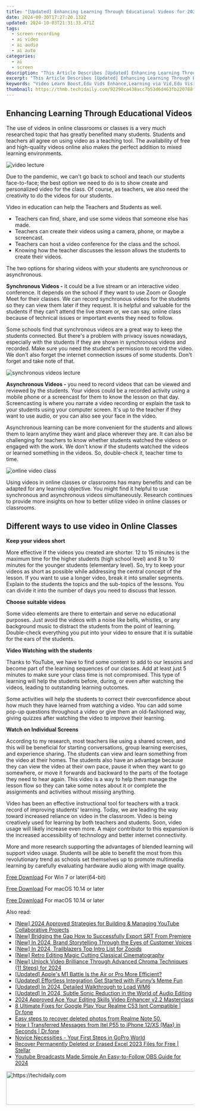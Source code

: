 ```yaml
---
title: "[Updated] Enhancing Learning Through Educational Videos for 2024"
date: 2024-09-30T17:27:20.132Z
updated: 2024-10-03T21:31:33.471Z
tags: 
  - screen-recording
  - ai video
  - ai audio
  - ai auto
categories: 
  - ai
  - screen
description: "This Article Describes [Updated] Enhancing Learning Through Educational Videos for 2024"
excerpt: "This Article Describes [Updated] Enhancing Learning Through Educational Videos for 2024"
keywords: "Video Learn Boost,Edu Vids Enhance,Learning via Vid,Edu Vision Growth,Skill Up With Vid,Video Education Help,Knowledge Through Vid"
thumbnail: https://thmb.techidaily.com/92290ca438acc7b53d6d463fb220788f23c7aae03036a5859c384dd9ace3b529.jpg
---
```


## Enhancing Learning Through Educational Videos

The use of videos in online classrooms or classes is a very much researched topic that has greatly benefited many students. Students and teachers all agree on using video as a teaching tool. The availability of free and high-quality videos online also makes the perfect addition to mixed learning environments.

![video lecture](https://images.wondershare.com/filmora/article-images/2022/07/video-lecture.jpg)

Due to the pandemic, we can't go back to school and teach our students face-to-face; the best option we need to do is to show create and personalized video for the class. Of course, as teachers, we also need the creativity to do the videos for our students.

Video in education can help the Teachers and Students as well.

* Teachers can find, share, and use some videos that someone else has made.
* Teachers can create their videos using a camera, phone, or maybe a screencast.
* Teachers can host a video conference for the class and the school.
* Knowing how the teacher discusses the lesson allows the students to create their videos.

The two options for sharing videos with your students are synchronous or asynchronous.

**Synchronous Videos -** it could be a live stream or an interactive video conference. It depends on the school if they want to use Zoom or Google Meet for their classes. We can record synchronous videos for the students so they can view them later if they request. It is helpful and valuable for the students if they can't attend the live stream or, we can say, online class because of technical issues or important events they need to follow.

Some schools find that synchronous videos are a great way to keep the students connected. But there's a problem with privacy issues nowadays, especially with the students if they are shown in synchronous videos and recorded. Make sure you need the student's permission to record the video. We don't also forget the internet connection issues of some students. Don't forget and take note of that.

![synchronous videos lecture](https://images.wondershare.com/filmora/article-images/2022/07/synchronous-videos-lecture.jpg)

**Asynchronous Videos -** you need to record videos that can be viewed and reviewed by the students. Your videos could be a recorded activity using a mobile phone or a screencast for them to know the lesson on that day. Screencasting is where you narrate a video recording or explain the task to your students using your computer screen. It's up to the teacher if they want to use audio, or you can also see your face in the video.

Asynchronous learning can be more convenient for the students and allows them to learn anytime they want and place wherever they are. It can also be challenging for teachers to know whether students watched the videos or engaged with the work. We don't know if the students watched the videos or learned something in the videos. So, double-check it, teacher time to time.

![online video class](https://images.wondershare.com/filmora/article-images/2022/07/online-video-class.jpg)

Using videos in online classes or classrooms has many benefits and can be adapted for any learning objective. You might find it helpful to use synchronous and asynchronous videos simultaneously. Research continues to provide more insights on how to better utilize video in online classes or classrooms.

## Different ways to use video in Online Classes

**Keep your videos short**

More effective if the videos you created are shorter. 12 to 15 minutes is the maximum time for the higher students (high school level) and 8 to 10 minutes for the younger students (elementary level). So, try to keep your videos as short as possible while addressing the central concept of the lesson. If you want to use a longer video, break it into smaller segments. Explain to the students the topics and the sub-topics of the lessons. You can divide it into the number of days you need to discuss that lesson.

**Choose suitable videos**

Some video elements are there to entertain and serve no educational purposes. Just avoid the videos with a noise like bells, whistles, or any background music to distract the students from the point of learning. Double-check everything you put into your video to ensure that it is suitable for the ears of the students.

**Video Watching with the students**

Thanks to YouTube, we have to find some content to add to our lessons and become part of the learning sequences of our classes. Add at least just 5 minutes to make sure your class time is not compromised. This type of learning will help the students before, during, or even after watching the videos, leading to outstanding learning outcomes.

Some activities will help the students to correct their overconfidence about how much they have learned from watching a video. You can add some pop-up questions throughout a video or give them an old-fashioned way, giving quizzes after watching the video to improve their learning.

**Watch on Individual Screens**

According to my research, most teachers like using a shared screen, and this will be beneficial for starting conversations, group learning exercises, and experience sharing. The students can view and learn something from the video at their homes. The students also have an advantage because they can view the video at their own pace, pause it when they want to go somewhere, or move it forwards and backward to the parts of the footage they need to hear again. This video is a way to help them manage the lesson flow so they can take some notes about it or complete the assignments and activities without missing anything.

Video has been an effective instructional tool for teachers with a track record of improving students' learning. Today, we are leading the way toward increased reliance on video in the classroom. Video is being creatively used for learning by both teachers and students. Soon, video usage will likely increase even more. A major contributor to this expansion is the increased accessibility of technology and better internet connectivity.

More and more research supporting the advantages of blended learning will support video usage. Students will be able to benefit the most from this revolutionary trend as schools set themselves up to promote multimedia learning by carefully evaluating hardware audio along with image quality.

[Free Download](https://tools.techidaily.com/wondershare/filmora/download/) For Win 7 or later(64-bit)

[Free Download](https://tools.techidaily.com/wondershare/filmora/download/) For macOS 10.14 or later

[Free Download](https://tools.techidaily.com/wondershare/filmora/download/) For macOS 10.14 or later

<ins class="adsbygoogle"
     style="display:block"
     data-ad-format="autorelaxed"
     data-ad-client="ca-pub-7571918770474297"
     data-ad-slot="1223367746"></ins>

<ins class="adsbygoogle"
     style="display:block"
     data-ad-format="autorelaxed"
     data-ad-client="ca-pub-7571918770474297"
     data-ad-slot="1223367746"></ins>



<ins class="adsbygoogle"
     style="display:block"
     data-ad-client="ca-pub-7571918770474297"
     data-ad-slot="8358498916"
     data-ad-format="auto"
     data-full-width-responsive="true"></ins>


<span class="atpl-alsoreadstyle">Also read:</span>
<div><ul>
<li><a href="https://youtube-zero.techidaily.com/024-approved-strategies-for-building-and-managing-youtube-collaborative-projects/"><u>[New] 2024 Approved Strategies for Building & Managing YouTube Collaborative Projects</u></a></li>
<li><a href="https://fox-boxes.techidaily.com/new-bridging-the-gap-how-to-successfully-export-srt-from-premiere/"><u>[New] Bridging the Gap How to Successfully Export SRT From Premiere</u></a></li>
<li><a href="https://fox-boxes.techidaily.com/new-in-2024-brand-storytelling-through-the-eyes-of-customer-voices/"><u>[New] In 2024, Brand Storytelling Through the Eyes of Customer Voices</u></a></li>
<li><a href="https://fox-boxes.techidaily.com/new-in-2024-trailblazers-top-intro-list-for-zooids/"><u>[New] In 2024, Trailblazers Top Intro List for Zooids</u></a></li>
<li><a href="https://youtube-web.techidaily.com/etro-editing-magic-cutting-classical-cinematography/"><u>[New] Retro Editing Magic Cutting Classical Cinematography</u></a></li>
<li><a href="https://fox-info.techidaily.com/new-unlock-video-brilliance-through-advanced-chroma-techniques-11-steps-for-2024/"><u>[New] Unlock Video Brilliance Through Advanced Chroma Techniques (11 Steps) for 2024</u></a></li>
<li><a href="https://fox-boxes.techidaily.com/updated-apples-m1-battle-is-the-air-or-pro-more-efficient/"><u>[Updated] Apple's M1 Battle Is the Air or Pro More Efficient?</u></a></li>
<li><a href="https://fox-boxes.techidaily.com/updated-effortless-integration-get-started-with-ifunnys-meme-fun/"><u>[Updated] Effortless Integration Get Started with iFunny’s Meme Fun</u></a></li>
<li><a href="https://fox-boxes.techidaily.com/updated-in-2024-detailed-walkthrough-to-load-wm6/"><u>[Updated] In 2024, Detailed Walkthrough to Load WM6</u></a></li>
<li><a href="https://fox-boxes.techidaily.com/updated-in-2024-subtle-sonic-reduction-in-the-world-of-audio-editing/"><u>[Updated] In 2024, Subtle Sonic Reduction in the World of Audio Editing</u></a></li>
<li><a href="https://fox-glue.techidaily.com/2024-approved-ace-your-editing-skills-video-enhancer-v22-masterclass/"><u>2024 Approved Ace Your Editing Skills Video Enhancer v2.2 Masterclass</u></a></li>
<li><a href="https://howto.techidaily.com/8-ultimate-fixes-for-google-play-your-realme-c53-isnt-compatible-drfone-by-drfone-fix-android-problems-fix-android-problems/"><u>8 Ultimate Fixes for Google Play Your Realme C53 Isnt Compatible | Dr.fone</u></a></li>
<li><a href="https://phone-solutions.techidaily.com/easy-steps-to-recover-deleted-photos-from-realme-note-50-by-fonelab-android-recover-photos/"><u>Easy steps to recover deleted photos from Realme Note 50.</u></a></li>
<li><a href="https://blog-min.techidaily.com/how-i-transferred-messages-from-itel-p55-to-iphone-12xs-max-in-seconds-drfone-by-drfone-transfer-from-android-transfer-from-android/"><u>How I Transferred Messages from Itel P55 to iPhone 12/XS (Max) in Seconds | Dr.fone</u></a></li>
<li><a href="https://fox-boxes.techidaily.com/novice-necessities-your-first-steps-in-gopro-world/"><u>Novice Necessities - Your First Steps in GoPro World</u></a></li>
<li><a href="https://review-topics.techidaily.com/recover-permanently-deleted-or-erased-excel-2023-files-for-free-stellar-by-stellar-guide/"><u>Recover Permanently Deleted or Erased Excel 2023 Files for Free | Stellar</u></a></li>
<li><a href="https://facebook-record-videos.techidaily.com/youtube-broadcasts-made-simple-an-easy-to-follow-obs-guide-for-2024/"><u>Youtube Broadcasts Made Simple An Easy-to-Follow OBS Guide for 2024</u></a></li>
</ul></div>

<!-- affiliate ads begin -->
<a href="https://aligracehair.sjv.io/c/5597632/1997695/19272" target="_top" id="1997695">
  <img src="//a.impactradius-go.com/display-ad/19272-1997695" border="0" alt="https://techidaily.com" width="728" height="90"/>
</a>
<img height="0" width="0" src="https://aligracehair.sjv.io/i/5597632/1997695/19272" style="position:absolute;visibility:hidden;" border="0" />
<!-- affiliate ads end -->

